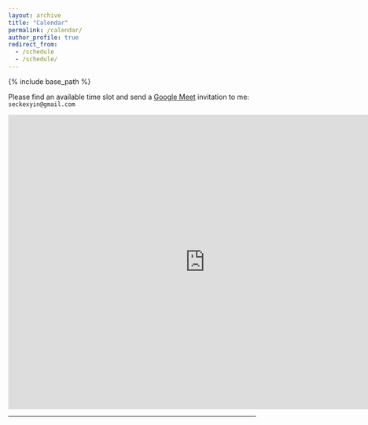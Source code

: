 ```yaml
---
layout: archive
title: "Calendar"
permalink: /calendar/
author_profile: true
redirect_from:
  - /schedule
  - /schedule/
---
```


{% include base_path %}

<script src="https://polyfill.io/v3/polyfill.min.js?features=es6"></script>
<script id="MathJax-script" async src="https://cdn.jsdelivr.net/npm/mathjax@3/es5/tex-mml-chtml.js"></script>
<script>
MathJax = {
  tex: {
    inlineMath: [['$', '$']],
    processEscapes: true
  }
};
</script>

Please find an available time slot and send a [Google Meet](https://meet.google.com/) invitation to me: `seckexyin@gmail.com`

<iframe src="https://calendar.google.com/calendar/embed?height=600&wkst=2&bgcolor=%23ffffff&ctz=America%2FVancouver&mode=WEEK&showTitle=0&showPrint=0&showNav=1&showCalendars=0&showTabs=0&src=c2Vja2V4eWluQGdtYWlsLmNvbQ&color=%23039BE5" style="border-width:0" width="800" height="600" frameborder="0" scrolling="no"></iframe>

---
